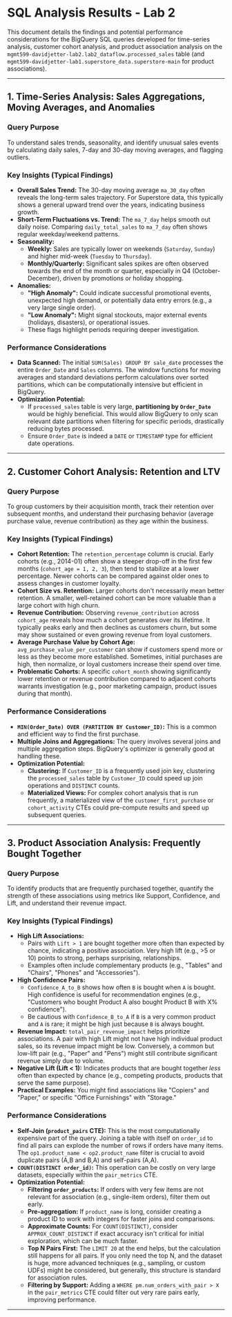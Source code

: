 # SQL Analysis Results - Lab 2

This document details the findings and potential performance considerations for the BigQuery SQL queries developed for time-series analysis, customer cohort analysis, and product association analysis on the `mgmt599-davidjetter-lab2.lab2_dataflow.processed_sales` table (and `mgmt599-davidjetter-lab1.superstore_data.superstore-main` for product associations).

---

## 1. Time-Series Analysis: Sales Aggregations, Moving Averages, and Anomalies

### Query Purpose
To understand sales trends, seasonality, and identify unusual sales events by calculating daily sales, 7-day and 30-day moving averages, and flagging outliers.

### Key Insights (Typical Findings)

*   **Overall Sales Trend:** The 30-day moving average `ma_30_day` often reveals the long-term sales trajectory. For Superstore data, this typically shows a general upward trend over the years, indicating business growth.
*   **Short-Term Fluctuations vs. Trend:** The `ma_7_day` helps smooth out daily noise. Comparing `daily_total_sales` to `ma_7_day` often shows regular weekday/weekend patterns.
*   **Seasonality:**
    *   **Weekly:** Sales are typically lower on weekends (`Saturday`, `Sunday`) and higher mid-week (`Tuesday` to `Thursday`).
    *   **Monthly/Quarterly:** Significant sales spikes are often observed towards the end of the month or quarter, especially in Q4 (October-December), driven by promotions or holiday shopping.
*   **Anomalies:**
    *   **"High Anomaly":** Could indicate successful promotional events, unexpected high demand, or potentially data entry errors (e.g., a very large single order).
    *   **"Low Anomaly":** Might signal stockouts, major external events (holidays, disasters), or operational issues.
    *   These flags highlight periods requiring deeper investigation.

### Performance Considerations

*   **Data Scanned:** The initial `SUM(Sales) GROUP BY sale_date` processes the entire `Order_Date` and `Sales` columns. The window functions for moving averages and standard deviations perform calculations over sorted partitions, which can be computationally intensive but efficient in BigQuery.
*   **Optimization Potential:**
    *   If `processed_sales` table is very large, **partitioning by `Order_Date`** would be highly beneficial. This would allow BigQuery to only scan relevant date partitions when filtering for specific periods, drastically reducing bytes processed.
    *   Ensure `Order_Date` is indeed a `DATE` or `TIMESTAMP` type for efficient date operations.

---

## 2. Customer Cohort Analysis: Retention and LTV

### Query Purpose
To group customers by their acquisition month, track their retention over subsequent months, and understand their purchasing behavior (average purchase value, revenue contribution) as they age within the business.

### Key Insights (Typical Findings)

*   **Cohort Retention:** The `retention_percentage` column is crucial. Early cohorts (e.g., 2014-01) often show a steeper drop-off in the first few months (`cohort_age = 1, 2, 3`), then tend to stabilize at a lower percentage. Newer cohorts can be compared against older ones to assess changes in customer loyalty.
*   **Cohort Size vs. Retention:** Larger cohorts don't necessarily mean better retention. A smaller, well-retained cohort can be more valuable than a large cohort with high churn.
*   **Revenue Contribution:** Observing `revenue_contribution` across `cohort_age` reveals how much a cohort generates over its lifetime. It typically peaks early and then declines as customers churn, but some may show sustained or even growing revenue from loyal customers.
*   **Average Purchase Value by Cohort Age:** `avg_purchase_value_per_customer` can show if customers spend more or less as they become more established. Sometimes, initial purchases are high, then normalize, or loyal customers increase their spend over time.
*   **Problematic Cohorts:** A specific `cohort_month` showing significantly lower retention or revenue contribution compared to adjacent cohorts warrants investigation (e.g., poor marketing campaign, product issues during that month).

### Performance Considerations

*   **`MIN(Order_Date) OVER (PARTITION BY Customer_ID)`:** This is a common and efficient way to find the first purchase.
*   **Multiple Joins and Aggregations:** The query involves several joins and multiple aggregation steps. BigQuery's optimizer is generally good at handling these.
*   **Optimization Potential:**
    *   **Clustering:** If `Customer_ID` is a frequently used join key, clustering the `processed_sales` table by `Customer_ID` could speed up join operations and `DISTINCT` counts.
    *   **Materialized Views:** For complex cohort analysis that is run frequently, a materialized view of the `customer_first_purchase` or `cohort_activity` CTEs could pre-compute results and speed up subsequent queries.

---

## 3. Product Association Analysis: Frequently Bought Together

### Query Purpose
To identify products that are frequently purchased together, quantify the strength of these associations using metrics like Support, Confidence, and Lift, and understand their revenue impact.

### Key Insights (Typical Findings)

*   **High Lift Associations:**
    *   Pairs with `Lift > 1` are bought together more often than expected by chance, indicating a positive association. Very high lift (e.g., >5 or 10) points to strong, perhaps surprising, relationships.
    *   Examples often include complementary products (e.g., "Tables" and "Chairs", "Phones" and "Accessories").
*   **High Confidence Pairs:**
    *   `Confidence_A_to_B` shows how often `B` is bought when `A` is bought. High confidence is useful for recommendation engines (e.g., "Customers who bought Product A also bought Product B with X% confidence").
    *   Be cautious with `Confidence_B_to_A` if `B` is a very common product and `A` is rare; it might be high just because `B` is always bought.
*   **Revenue Impact:** `total_pair_revenue_impact` helps prioritize associations. A pair with high Lift might not have high individual product sales, so its revenue impact might be low. Conversely, a common but low-lift pair (e.g., "Paper" and "Pens") might still contribute significant revenue simply due to volume.
*   **Negative Lift (Lift < 1):** Indicates products that are bought together *less* often than expected by chance (e.g., competing products, products that serve the same purpose).
*   **Practical Examples:** You might find associations like "Copiers" and "Paper," or specific "Office Furnishings" with "Storage."

### Performance Considerations

*   **Self-Join (`product_pairs` CTE):** This is the most computationally expensive part of the query. Joining a table with itself on `order_id` to find all pairs can explode the number of rows if orders have many items. The `op1.product_name < op2.product_name` filter is crucial to avoid duplicate pairs (A,B and B,A) and self-pairs (A,A).
*   **`COUNT(DISTINCT order_id)`:** This operation can be costly on very large datasets, especially within the `pair_metrics` CTE.
*   **Optimization Potential:**
    *   **Filtering `order_products`:** If orders with very few items are not relevant for association (e.g., single-item orders), filter them out early.
    *   **Pre-aggregation:** If `product_name` is long, consider creating a product ID to work with integers for faster joins and comparisons.
    *   **Approximate Counts:** For `COUNT(DISTINCT)`, consider `APPROX_COUNT_DISTINCT` if exact accuracy isn't critical for initial exploration, which can be much faster.
    *   **Top N Pairs First:** The `LIMIT 20` at the end helps, but the calculation still happens for all pairs. If you only need the top N, and the dataset is huge, more advanced techniques (e.g., sampling, or custom UDFs) might be considered, but generally, this structure is standard for association rules.
    *   **Filtering by Support:** Adding a `WHERE pm.num_orders_with_pair > X` in the `pair_metrics` CTE could filter out very rare pairs early, improving performance.

---
